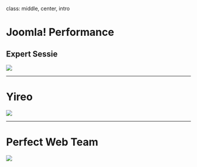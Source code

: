 class: middle, center, intro
# Joomla! Performance
## Expert Sessie
<img src="/images/logos.png">

---
# Yireo
<img src="joomla_security/images/yireo.png" />

---
# Perfect Web Team
<img src="images/perfectwebteam.gif"/>
